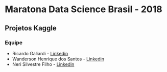 #  Maratona Data Science Brasil - 2018
## Projetos Kaggle

### Equipe
  * Ricardo Galiardi              - [Linkedin](https://www.linkedin.com/in/rgaliardi/)
  * Wanderson Henrique dos Santos - [Linkedin](https://www.linkedin.com/in/wandersonhenrique/)
  * Neri Silvestre Filho          - [Linkedin](https://www.linkedin.com/in/neri-silvestre-b7a467162/)
